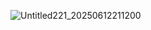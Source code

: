 ![Untitled221_20250612211200](https://github.com/user-attachments/assets/ce03a1f5-02af-4fd4-9483-78c88d260f2c)
